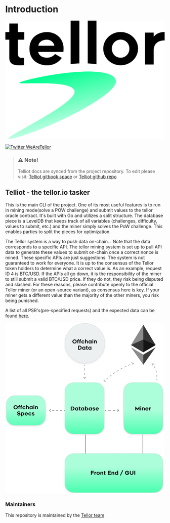 # Introduction

[![tellor.io](../.gitbook/assets/Tellor.png)](https://www.tellor.io/)

[![Twitter WeAreTellor](https://img.shields.io/twitter/url/http/shields.io.svg?style=social)](https://twitter.com/WeAreTellor)

> ### ⚠️ Note!
>
> Telliot docs are synced from the project repository. To edit please visit: [Telliot gitbook space](https://app.gitbook.com/@tellor-2/s/telliot/) or [Telliot github repo](https://github.com/tellor-io/telliot/tree/master/docs)

## Telliot - the tellor.io tasker

This is the main CLI of the project. One of its most useful features is to run in mining mode\(solve a POW challenge\) and submit values to the tellor oracle contract. It's built with Go and utilizes a split structure. The database piece is a LevelDB that keeps track of all variables \(challenges, difficulty, values to submit, etc.\) and the miner simply solves the PoW challenge. This enables parties to split the pieces for optimization.

The Tellor system is a way to push data on-chain. . Note that the data corresponds to a specific API. The tellor mining system is set up to pull API data to generate these values to submit on-chain once a correct nonce is mined. These specific APIs are just suggestions. The system is not guaranteed to work for everyone. It is up to the consensus of the Tellor token holders to determine what a correct value is. As an example, request ID 4 is BTC/USD. If the APIs all go down, it is the responsibility of the miner to still submit a valid BTC/USD price. If they do not, they risk being disputed and slashed. For these reasons, please contribute openly to the official Tellor miner \(or an open-source variant\), as consensus here is key. If your miner gets a different value than the majority of the other miners, you risk being punished.

A list of all PSR's\(pre-specified requests\) and the expected data can be found [here](https://github.com/tellor-io/telliot/blob/master/pkg/tracker/psrs.go).

![MinerSpecs](../.gitbook/assets/minerspecs.png)

### Maintainers

This repository is maintained by the [Tellor team](https://github.com/orgs/tellor-io/people)

